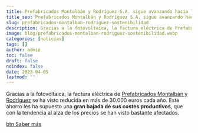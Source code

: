 ```yaml
---
title: Prefabricados Montalbán y Rodríguez S.A. sigue avanzando hacia la sostenibilidad
title_seo: Prefabricados Montalbán y Rodríguez S.A. sigue avanzando hacia la sostenibilidad - Ingeniería Solvent
slug: prefabricados-montalban-rodriguez-sostenibilidad
description: Gracias a la fotovoltaica, la factura eléctrica de Prefabricados Montalbán y Rodríguez se ha visto reducida en más de 30.000 euros cada año. Este ahorro les
image: blog/prefabricados-montalban-rodriguez-sostenibilidad.webp
categories: [noticias]
tags: []
author: admin
toc: false
draft: false
noindex: false
date: 2023-04-05
lastmod: ''
---
```

Gracias a la fotovoltaica, la factura eléctrica de [Prefabricados Montalbán y Rodríguez](https://montalbanyrodriguez.com/) se ha visto reducida en más de 30.000 euros cada año. Este ahorro les ha supuesto una **gran bajada de sus costes productivos**, que con la tendencia al alza de los precios se han visto bastante afectados.

[btn Saber más](https://murciaeconomia.com/art/91009/prefabricados-montalban-y-rodriguez-sa-sigue-avanzando-hacia-la-sostenibilidad)
